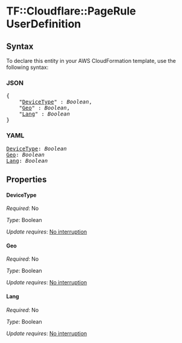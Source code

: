 # TF::Cloudflare::PageRule UserDefinition

## Syntax

To declare this entity in your AWS CloudFormation template, use the following syntax:

### JSON

<pre>
{
    "<a href="#devicetype" title="DeviceType">DeviceType</a>" : <i>Boolean</i>,
    "<a href="#geo" title="Geo">Geo</a>" : <i>Boolean</i>,
    "<a href="#lang" title="Lang">Lang</a>" : <i>Boolean</i>
}
</pre>

### YAML

<pre>
<a href="#devicetype" title="DeviceType">DeviceType</a>: <i>Boolean</i>
<a href="#geo" title="Geo">Geo</a>: <i>Boolean</i>
<a href="#lang" title="Lang">Lang</a>: <i>Boolean</i>
</pre>

## Properties

#### DeviceType

_Required_: No

_Type_: Boolean

_Update requires_: [No interruption](https://docs.aws.amazon.com/AWSCloudFormation/latest/UserGuide/using-cfn-updating-stacks-update-behaviors.html#update-no-interrupt)

#### Geo

_Required_: No

_Type_: Boolean

_Update requires_: [No interruption](https://docs.aws.amazon.com/AWSCloudFormation/latest/UserGuide/using-cfn-updating-stacks-update-behaviors.html#update-no-interrupt)

#### Lang

_Required_: No

_Type_: Boolean

_Update requires_: [No interruption](https://docs.aws.amazon.com/AWSCloudFormation/latest/UserGuide/using-cfn-updating-stacks-update-behaviors.html#update-no-interrupt)

